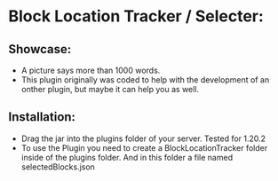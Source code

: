 
# Block Location Tracker / Selecter:
## Showcase:
- A picture says more than 1000 words.
- This plugin originally was coded to help with the development of an onther plugin, but maybe it can help you as well.

## Installation:
- Drag the jar into the plugins folder of your server. Tested for 1.20.2
- To use the Plugin you need to create a BlockLocationTracker folder inside of the plugins folder. And in this folder a file named selectedBlocks.json
